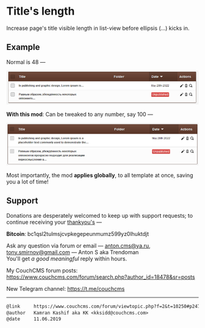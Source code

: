# Title's length

Increase page's title visible length in list-view before ellipsis (...) kicks in.

## Example

Normal is 48 &mdash;

![Default length](img/48-default-title-length.png)

**With this mod**: Can be tweaked to any number, say 100 &mdash;

![Tweaked length](img/100-tweaked-title-visible-length.png)

Most importantly, the mod **applies globally**, to all template at once, saving you a lot of time!

## Support

Donations are desperately welcomed to keep up with support requests; to continue receiving your [thankyou's](https://github.com/trendoman/Dignotas) &mdash;

**Bitcoin**: bc1qsl2tulmsjcvpkegepeunmumz599yz0lhuktdjt

Ask any question via forum or email &mdash; <anton.cms@ya.ru>, <tony.smirnov@gmail.com> &mdash; Anton S aka Trendoman<br>
You'll get *a good meaningful* reply within hours.

My CouchCMS forum posts: https://www.couchcms.com/forum/search.php?author_id=18478&sr=posts

New Telegram channel: https://t.me/couchcms

---

```txt
@link     https://www.couchcms.com/forum/viewtopic.php?f=2&t=10250#p24782
@author   Kamran Kashif aka KK <kksidd@couchcms.com>
@date     11.06.2019
```
